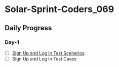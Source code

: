 # Solar-Sprint-Coders_069

## Daily Progress

### Day-1
- [ ] <a href="https://trello.com/invite/b/66fc2a83510999c101572d5f/ATTI8f1723d9b568676a8f8896c7393a27acB9A8011F/shopify-test-scenarios" target="_blank">Sign Up and Log In Test Scenarios</a>.
- [ ] Sign Up and Log In Test Cases
